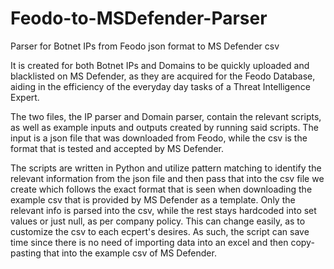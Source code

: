 # Feodo-to-MSDefender-Parser

Parser for Botnet IPs from Feodo json format to MS Defender csv

It is created for both Botnet IPs and Domains to be quickly uploaded and blacklisted on MS Defender, as they are acquired for the Feodo Database, aiding in the efficiency of the everyday day tasks of a Threat Intelligence Expert.

The two files, the IP parser and Domain parser, contain the relevant scripts, as well as example inputs and outputs created by running said scripts. The input is a json file that was downloaded from Feodo, while the csv is the format that is tested and accepted by MS Defender.

The scripts are written in Python and utilize pattern matching to identify the relevant information from the json file and then pass that into the csv file we create which follows the exact format that is seen when downloading the example csv that is provided by MS Defender as a template. Only the relevant info is parsed into the csv, while the rest stays hardcoded into set values or just null, as per company policy. This can change easily, as to customize the csv to each ecpert's desires. As such, the script can save time since there is no need of importing data into an excel and then copy-pasting that into the example csv of MS Defender. 
